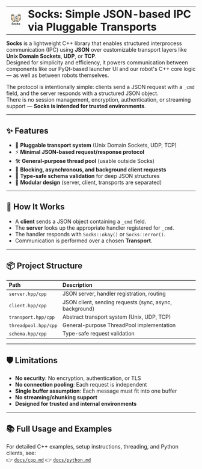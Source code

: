 <table align="center">
  <tr>
    <td><img src=".github/assets/logo.png" alt="Socks Logo" width="80"></td>
    <td><h1 style="margin: 0;">Socks: Simple JSON-based IPC via Pluggable Transports</h1></td>
  </tr>
</table>

**Socks** is a lightweight C++ library that enables structured interprocess communication (IPC) using **JSON** over customizable transport layers like **Unix Domain Sockets**, **UDP**, or **TCP**.  
Designed for simplicity and efficiency, it powers communication between components like our PyQt-based launcher UI and our robot's C++ core logic — as well as between robots themselves.

The protocol is intentionally simple: clients send a JSON request with a `_cmd` field, and the server responds with a structured JSON object.  
There is no session management, encryption, authentication, or streaming support — **Socks is intended for trusted environments**.

---

## ✨ Features

- 🔌 **Pluggable transport system** (Unix Domain Sockets, UDP, TCP)
- ⚡ **Minimal JSON-based request/response protocol**
- 🛠 **General-purpose thread pool** (usable outside Socks)
- 🛁 **Blocking, asynchronous, and background client requests**
- 🧐 **Type-safe schema validation** for deep JSON structures
- 🧹 **Modular design** (server, client, transports are separated)

---

## 🚦 How It Works

- A **client** sends a JSON object containing a `_cmd` field.
- The **server** looks up the appropriate handler registered for `_cmd`.
- The handler responds with `Socks::okay()` or `Socks::error()`.
- Communication is performed over a chosen **Transport**.

---

## 📦 Project Structure

| Path | Description |
|:-----|:------------|
| `server.hpp/cpp` | JSON server, handler registration, routing |
| `client.hpp/cpp` | JSON client, sending requests (sync, async, background) |
| `transport.hpp/cpp` | Abstract transport system (Unix, UDP, TCP) |
| `threadpool.hpp/cpp` | General-purpose ThreadPool implementation |
| `schema.hpp/cpp` | Type-safe request validation |

---

## 🛡️ Limitations

- **No security**: No encryption, authentication, or TLS
- **No connection pooling**: Each request is independent
- **Single buffer assumption**: Each message must fit into one buffer
- **No streaming/chunking support**
- **Designed for trusted and internal environments**

---

## 📚 Full Usage and Examples

For detailed C++ examples, setup instructions, threading, and Python clients, see:  
👉 [`docs/cpp.md`](docs/cpp.md)
👉 [`docs/python.md`](docs/python.md)
